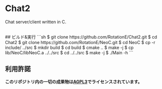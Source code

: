# Chat2
Chat server/client written in C.

<br>
## ビルド&実行
```sh
$ git clone https://github.com/RotationE/Chat2.git
$ cd Chat2
$ git clone https://github.com/RotationE/NeoC.git
$ cd NeoC
$ cp -r include/ ../src
$ mkdir build
$ cd build
$ cmake ..
$ make -j                                                                        
$ cp lib/NeoC/libNeoC.a ../../src
$ cd ../../src
$ make -j
$ ./Main -h
```
<br>

## 利用許諾
**このリポジトリ内の一切の成果物は[AGPL3](https://www.gnu.org/licenses/agpl-3.0.ja.html)でライセンスされています。**

